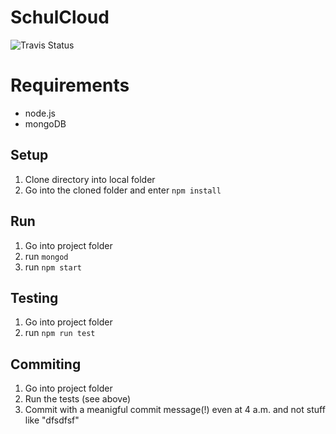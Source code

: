 # SchulCloud

![Travis Status](https://travis-ci.org/schulcloud/schulcloud.svg)

# Requirements

* node.js
* mongoDB

## Setup

1. Clone directory into local folder
2. Go into the cloned folder and enter `npm install`

## Run

1. Go into project folder
2. run `mongod`
2. run `npm start`

## Testing

1. Go into project folder
2. run `npm run test`

## Commiting

1. Go into project folder
2. Run the tests (see above)
3. Commit with a meanigful commit message(!) even at 4 a.m. and not stuff like "dfsdfsf"
